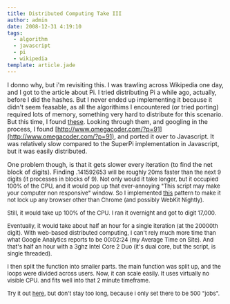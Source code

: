 ```yaml
---
title: Distributed Computing Take III
author: admin
date: 2008-12-31 4:19:10
tags: 
  - algorithm
  - javascript
  - pi
  - wikipedia
template: article.jade
---
```


I donno why, but i'm revisiting this. I was trawling across Wikipedia one day, and I got to the article about Pi. I tried distributing Pi a while ago, actually, before I did the hashes. But I never ended up implementing it because it didn't seem feasable, as all the algorithims I encountered (or tried porting) required lots of memory, something very hard to distribute for this scenario. But this time, I found [these](http://en.wikipedia.org/wiki/Computing_%C3%8F%C2%80#Digit_extraction_methods). Looking through them, and googling in the process, I found [http://www.omegacoder.com/?p=91](http://www.omegacoder.com/?p=91), and ported it over to Javascript. It was relatively slow compared to the SuperPi implementation in Javascript, but it was easily distributed.

One problem though, is that it gets slower every iteration (to find the net block of digits). Finding .<span style="font-size: small;">141592653 will be roughly 20ms faster than the next 9 digits (it processes in blocks of 9). Not only would it take longer, but it occupied 100% of the CPU, and it would pop up that ever-annoying "This script may make your computer non responsive" window. So I implemented [this](http://www.julienlecomte.net/blog/2007/10/28/) pattern to make it not lock up any browser other than Chrome (and possibly WebKit Nightly).</span>

<span style="font-size: small;">Still, it would take up 100% of the CPU. I ran it overnight and got to digit 17,000.</span>

<span style="font-size: small;">Eventually, it would take about half an hour for a single iteration (at the 20000th digit). With web-based distributed computing, I can't rely much more time than what Google Analytics reports to be 00:02:24 (my Average Time on Site). And that's half an hour with a 3ghz Intel Core 2 Duo (it's dual core, but the script, is single threaded). </span>

<span style="font-size: small;">I then split the function into smaller parts. the main function was split up, and the loops were divided across users. Now, it can scale easily. It uses virtually no visible CPU. and fits well into that 2 minute timeframe.</span>

<span style="font-size: small;">Try it out [here](http://www.antimatter15.com/misc/pisect/test.htm), but don't stay too long, because i only set there to be 500 "jobs".
</span>

